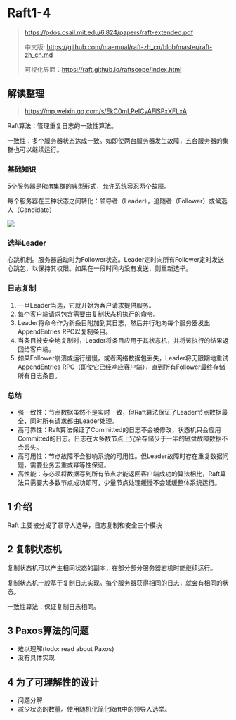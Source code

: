 # Raft1-4

> https://pdos.csail.mit.edu/6.824/papers/raft-extended.pdf
>
> 中文版: https://github.com/maemual/raft-zh_cn/blob/master/raft-zh_cn.md
>
> 可视化界面：https://raft.github.io/raftscope/index.html

## 解读整理

> https://mp.weixin.qq.com/s/EkC0mLPeICyAFlSPxXFLxA

Raft算法：管理重复日志的一致性算法。

一致性：多个服务器状态达成一致。如即使两台服务器发生故障，五台服务器的集群也可以继续运行。

### 基础知识

5个服务器是Raft集群的典型形式，允许系统容忍两个故障。

每个服务器在三种状态之间转化：领导者（Leader），追随者（Follower）或候选人（Candidate）

![](http://img.blog.itpub.net/blog/2019/02/27/74cce07d126d7342.jpeg?x-oss-process=style/bb)

### 选举Leader

心跳机制。服务器启动时为Follower状态。Leader定时向所有Follower定时发送心跳包，以保持其权限。如果在一段时间内没有发送，则重新选举。

### 日志复制

1. 一旦Leader当选，它就开始为客户请求提供服务。
2. 每个客户端请求包含需要由复制状态机执行的命令。
3. Leader将命令作为新条目附加到其日志，然后并行地向每个服务器发出AppendEntries RPC以复制条目。
4. 当条目被安全地复制时，Leader将条目应用于其状态机，并将该执行的结果返回给客户端。
5. 如果Follower崩溃或运行缓慢，或者网络数据包丢失，Leader将无限期地重试AppendEntries RPC（即使它已经响应客户端），直到所有Follower最终存储所有日志条目。

### 总结

- 强一致性：节点数据虽然不是实时一致，但Raft算法保证了Leader节点数据最全，同时所有请求都由Leader处理。
- 高可靠性：Raft算法保证了Committed的日志不会被修改，状态机只会应用Committed的日志。日志在大多数节点上冗余存储少于一半的磁盘故障数据不会丢失。
- 高可用性：节点故障不会影响系统的可用性。但Leader故障时存在重复数据问题，需要业务去重或幂等性保证。
- 高性能：与必须将数据写到所有节点才能返回客户端成功的算法相比，Raft算法只需要大多数节点成功即可，少量节点处理缓慢不会延缓整体系统运行。 

## 1 介绍

Raft 主要被分成了领导人选举，日志复制和安全三个模块

## 2 复制状态机

复制状态机可以产生相同状态的副本，在部分部分服务器宕机时能继续运行。

复制状态机一般基于复制日志实现。每个服务器获得相同的日志，就会有相同的状态。

一致性算法：保证复制日志相同。

## 3 Paxos算法的问题

- 难以理解(todo: read about Paxos)
- 没有具体实现

## 4 为了可理解性的设计

- 问题分解
- 减少状态的数量。使用随机化简化Raft中的领导人选举。







